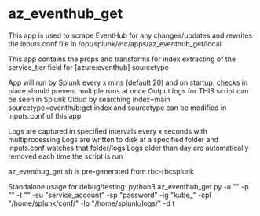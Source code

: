 # az_eventhub_get
This app is used to scrape EventHub for any changes/updates and rewrites the inputs.conf
file in /opt/splunk/etc/apps/az_eventhub_get/local 

This app contains the props and transforms for index extracting of the service_tier field for [azure:eventhub] sourcetype

App will run by Splunk every x mins (default 20) and on startup, checks in place should prevent multiple runs at once
Output logs for THIS script can be seen in Splunk Cloud by searching index=main sourcetype=eventhub:get
    index and sourcetype can be modified in inputs.conf of this app

Logs are captured in specified intervals every x seconds with multiprocessing
Logs are written to disk at a specified folder and inputs.conf watches that folder/logs
Logs older than <specified> day are automatically removed each time the script is run

az_eventhug_get.sh is pre-generated from rbc-rbcsplunk

 Standalone usage for debug/testing:   python3 az_eventhub_get.py -u "" -p "" -t "" -su "service_account" -sp "password" -ig "kube_" -cpl "/home/splunk/conf/" -lp "/home/splunk/logs/" -d t